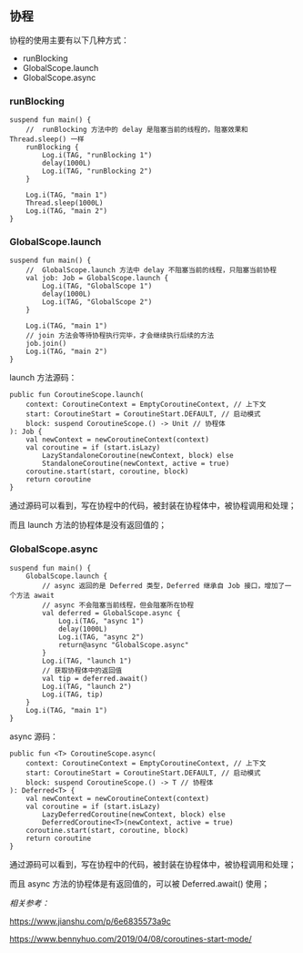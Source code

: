 ## 协程

协程的使用主要有以下几种方式：

- runBlocking
- GlobalScope.launch
- GlobalScope.async

### runBlocking

    suspend fun main() {
        //  runBlocking 方法中的 delay 是阻塞当前的线程的，阻塞效果和Thread.sleep() 一样
        runBlocking {
            Log.i(TAG, "runBlocking 1")
            delay(1000L)
            Log.i(TAG, "runBlocking 2")
        }

        Log.i(TAG, "main 1")
        Thread.sleep(1000L)
        Log.i(TAG, "main 2")
    }

### GlobalScope.launch

    suspend fun main() {
        //  GlobalScope.launch 方法中 delay 不阻塞当前的线程，只阻塞当前协程
        val job: Job = GlobalScope.launch {
            Log.i(TAG, "GlobalScope 1")
            delay(1000L)
            Log.i(TAG, "GlobalScope 2")
        }

        Log.i(TAG, "main 1")
        // join 方法会等待协程执行完毕，才会继续执行后续的方法
        job.join()
        Log.i(TAG, "main 2")
    }

launch 方法源码：

    public fun CoroutineScope.launch(
        context: CoroutineContext = EmptyCoroutineContext, // 上下文
        start: CoroutineStart = CoroutineStart.DEFAULT, // 启动模式
        block: suspend CoroutineScope.() -> Unit // 协程体
    ): Job {
        val newContext = newCoroutineContext(context)
        val coroutine = if (start.isLazy)
            LazyStandaloneCoroutine(newContext, block) else
            StandaloneCoroutine(newContext, active = true)
        coroutine.start(start, coroutine, block)
        return coroutine
    }

通过源码可以看到，写在协程中的代码，被封装在协程体中，被协程调用和处理；

而且 launch 方法的协程体是没有返回值的；

### GlobalScope.async

    suspend fun main() {
        GlobalScope.launch {
            // async 返回的是 Deferred 类型，Deferred 继承自 Job 接口，增加了一个方法 await
            // async 不会阻塞当前线程，但会阻塞所在协程
            val deferred = GlobalScope.async {
                Log.i(TAG, "async 1")
                delay(1000L)
                Log.i(TAG, "async 2")
                return@async "GlobalScope.async"
            }
            Log.i(TAG, "launch 1")
            // 获取协程体中的返回值
            val tip = deferred.await()
            Log.i(TAG, "launch 2")
            Log.i(TAG, tip)
        }
        Log.i(TAG, "main 1")
    }

async 源码：

    public fun <T> CoroutineScope.async(
        context: CoroutineContext = EmptyCoroutineContext, // 上下文
        start: CoroutineStart = CoroutineStart.DEFAULT, // 启动模式
        block: suspend CoroutineScope.() -> T // 协程体
    ): Deferred<T> {
        val newContext = newCoroutineContext(context)
        val coroutine = if (start.isLazy)
            LazyDeferredCoroutine(newContext, block) else
            DeferredCoroutine<T>(newContext, active = true)
        coroutine.start(start, coroutine, block)
        return coroutine
    }

通过源码可以看到，写在协程中的代码，被封装在协程体中，被协程调用和处理；

而且 async 方法的协程体是有返回值的，可以被 Deferred.await() 使用；

_相关参考：_

<https://www.jianshu.com/p/6e6835573a9c>

<https://www.bennyhuo.com/2019/04/08/coroutines-start-mode/>
